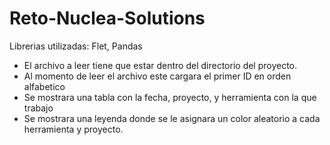 # Reto-Nuclea-Solutions
Librerias utilizadas:
  Flet, Pandas
- El archivo a leer tiene que estar dentro del directorio del proyecto.
- Al momento de leer el archivo este cargara el primer ID en orden alfabetico
- Se mostrara una tabla con la fecha, proyecto, y herramienta con la que trabajo
- Se mostrara una leyenda donde se le asignara un color aleatorio a cada herramienta y proyecto.
